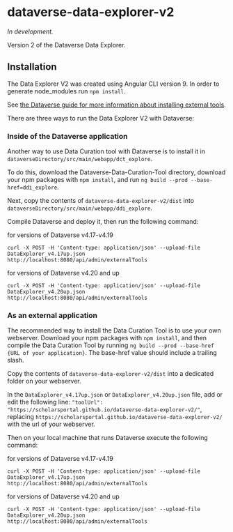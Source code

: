 # dataverse-data-explorer-v2

_In development._

Version 2 of the Dataverse Data Explorer. 

## Installation

The Data Explorer V2 was created using Angular CLI version 9.
In order to generate node_modules run `npm install`.

See [the Dataverse guide for more information about installing external tools](http://guides.dataverse.org/en/latest/installation/external-tools.html).

There are three ways to run the Data Explorer V2 with Dataverse:


### Inside of the Dataverse application

Another way to use Data Curation tool with Dataverse is to install it in `dataverseDirectory/src/main/webapp/dct_explore`.

To do this, download the Dataverse-Data-Curation-Tool directory, download your npm packages with `npm install`, and run `ng build --prod --base-href=ddi_explore`.

Next, copy the contents of `dataverse-data-explorer-v2/dist` into `dataverseDirectory/src/main/webapp/ddi_explore`.

Compile Dataverse and deploy it, then run the following command:

for versions of Dataverse v4.17-v4.19

`curl -X POST -H 'Content-type: application/json' --upload-file DataExplorer_v4.17up.json http://localhost:8080/api/admin/externalTools`

for versions of Dataverse v4.20 and up

`curl -X POST -H 'Content-type: application/json' --upload-file DataExplorer_v4.20up.json http://localhost:8080/api/admin/externalTools`

### As an external application

The recommended way to install the Data Curation Tool is to use your own webserver. Download your npm packages with `npm install`, and then compile the Data Curation Tool by running `ng build --prod --base-href {URL of your application}`. The base-href value should include a trailing slash.

Copy the contents of `dataverse-data-explorer-v2/dist` into a dedicated folder on your webserver.

In the `DataExplorer_v4.17up.json` or `DataExplorer_v4.20up.json` file, add or edit the following line: `"toolUrl": "https://scholarsportal.github.io/dataverse-data-explorer-v2/"`, replacing `https://scholarsportal.github.io/dataverse-data-explorer-v2/` with the url of your webserver.

Then on your local machine that runs Dataverse execute the following command:

for versions of Dataverse v4.17-v4.19

`curl -X POST -H 'Content-type: application/json' --upload-file DataExplorer_v4.17up.json http://localhost:8080/api/admin/externalTools`

for versions of Dataverse v4.20 and up

`curl -X POST -H 'Content-type: application/json' --upload-file DataExplorer_v4.20up.json http://localhost:8080/api/admin/externalTools`

